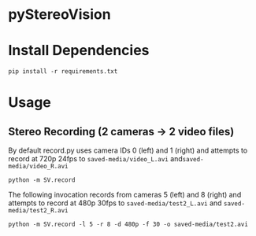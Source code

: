 # pyStereoVision

# Install Dependencies
```
pip install -r requirements.txt
```

# Usage

## Stereo Recording (2 cameras -> 2 video files)

By default record.py uses camera IDs 0 (left) and 1 (right) and attempts to record at 720p 24fps to ```saved-media/video_L.avi``` and```saved-media/video_R.avi```
```
python -m SV.record
```

The following invocation records from cameras 5 (left) and 8 (right) and attempts to record at 480p 30fps to ```saved-media/test2_L.avi``` and ```saved-media/test2_R.avi```
```
python -m SV.record -l 5 -r 8 -d 480p -f 30 -o saved-media/test2.avi
```